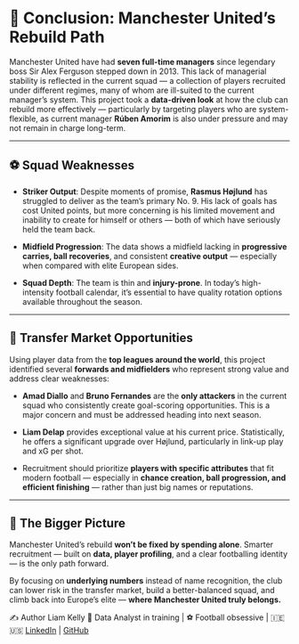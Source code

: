 # 📍 Conclusion: Manchester United’s Rebuild Path

Manchester United have had **seven full-time managers** since legendary boss Sir Alex Ferguson stepped down in 2013. This lack of managerial stability is reflected in the current squad — a collection of players recruited under different regimes, many of whom are ill-suited to the current manager’s system.
This project took a **data-driven look** at how the club can rebuild more effectively — particularly by targeting players who are system-flexible, as current manager **Rúben Amorim** is also under pressure and may not remain in charge long-term.

---

## ⚽ Squad Weaknesses

* **Striker Output**: Despite moments of promise, **Rasmus Højlund** has struggled to deliver as the team’s primary No. 9. His lack of goals has cost United points, but more concerning is his limited movement and inability to create for himself or others — both of which have seriously held the team back.

* **Midfield Progression**: The data shows a midfield lacking in **progressive carries, ball recoveries**, and consistent **creative output** — especially when compared with elite European sides.

* **Squad Depth**: The team is thin and **injury-prone**. In today’s high-intensity football calendar, it’s essential to have quality rotation options available throughout the season.

---

## 🎯 Transfer Market Opportunities

Using player data from the **top leagues around the world**, this project identified several **forwards and midfielders** who represent strong value and address clear weaknesses:

* **Amad Diallo** and **Bruno Fernandes** are the **only attackers** in the current squad who consistently create goal-scoring opportunities. This is a major concern and must be addressed heading into next season.

* **Liam Delap** provides exceptional value at his current price. Statistically, he offers a significant upgrade over Højlund, particularly in link-up play and xG per shot.

* Recruitment should prioritize **players with specific attributes** that fit modern football — especially in **chance creation, ball progression, and efficient finishing** — rather than just big names or reputations.

---

## 🔮 The Bigger Picture

Manchester United’s rebuild **won’t be fixed by spending alone**. Smarter recruitment — built on **data, player profiling**, and a clear footballing identity — is the only path forward.

By focusing on **underlying numbers** instead of name recognition, the club can lower risk in the transfer market, build a better-balanced squad, and climb back into Europe’s elite —
**where Manchester United truly belongs.**

✍️ Author
Liam Kelly
🧠 Data Analyst in training | ⚽ Football obsessive | 🇮🇪 🇺🇸
[LinkedIn](https://www.linkedin.com/in/liam-kelly-030584225/) | [GitHub](https://github.com/LiamKelly27)

